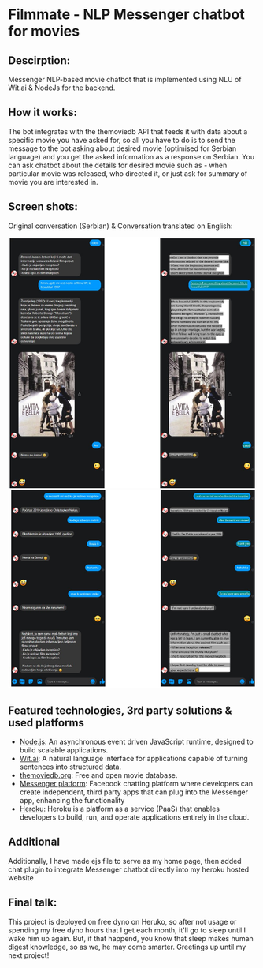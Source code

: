 # Filmmate - NLP Messenger chatbot for movies
 ## Descirption:
 Messenger NLP-based movie chatbot that is implemented using NLU of Wit.ai & NodeJs for the backend.

 ## How it works:
 The bot integrates with the themoviedb API that feeds it with data about a specific movie you have asked for, so all you have to do is to send the message to the bot asking about desired movie (optimised for Serbian language) and you get the asked information as a response on Serbian.
 You can ask chatbot about the details for desired movie such as - when particular movie was released, who directed it, or just ask for summary of movie you are interested in.

 ## Screen shots:
 
 Original conversation (Serbian) & Conversation translated on English:

 ![one](./Screenshots/one.jpg)
 ![two](./Screenshots/two.jpg) 
 

 ## Featured technologies, 3rd party solutions & used platforms
* [Node.js](https://nodejs.org/): An asynchronous event driven JavaScript runtime, designed to build scalable applications.
* [Wit.ai](https://wit.ai/): A natural language interface for applications capable of turning sentences into structured data.
* [themoviedb.org](https://developers.themoviedb.org/): Free and open movie database.
* [Messenger platform](https://developers.facebook.com/docs/messenger-platform/): Facebook chatting platform where developers can create independent, third party apps that can plug into the Messenger app, enhancing the functionality
* [Heroku](https://dashboard.heroku.com/): Heroku is a platform as a service (PaaS) that enables developers to build, run, and operate applications entirely in the cloud.

 ## Additional
 Additionally, I have made ejs file to serve as my home page, then added chat plugin to integrate Messenger chatbot directly into my heroku hosted website

 ## Final talk:
 This project is deployed on free dyno on Heruko, so after not usage or spending my free dyno hours that I get each month, it'll go to sleep until I wake him up again. But, if that happend, you know that sleep makes human digest knowledge, so as we, he may come smarter. Greetings up until my next project!